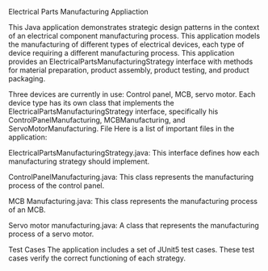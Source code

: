 Electrical Parts Manufacturing Appliaction

This Java application demonstrates strategic design patterns in the context of an electrical component manufacturing process. This application models the manufacturing of different types of electrical devices, each type of device requiring a different manufacturing process. This application provides an 
ElectricalPartsManufacturingStrategy interface with methods for material preparation, product assembly, product testing, and product packaging.

Three devices are currently in use:
Control panel, MCB, servo motor. Each device type has its own class that implements the ElectricalPartsManufacturingStrategy interface, specifically his ControlPanelManufacturing, MCBManufacturing, and ServoMotorManufacturing. File
Here is a list of important files in the application:


ElectricalPartsManufacturingStrategy.java:
This interface defines how each manufacturing strategy should implement.

ControlPanelManufacturing.java:
This class represents the manufacturing process of the control panel.

MCB Manufacturing.java:
This class represents the manufacturing process of an MCB.

Servo motor manufacturing.java:
A class that represents the manufacturing process of a servo motor.

Test Cases
The application includes a set of JUnit5 test cases. These test cases verify the correct functioning of each strategy.

